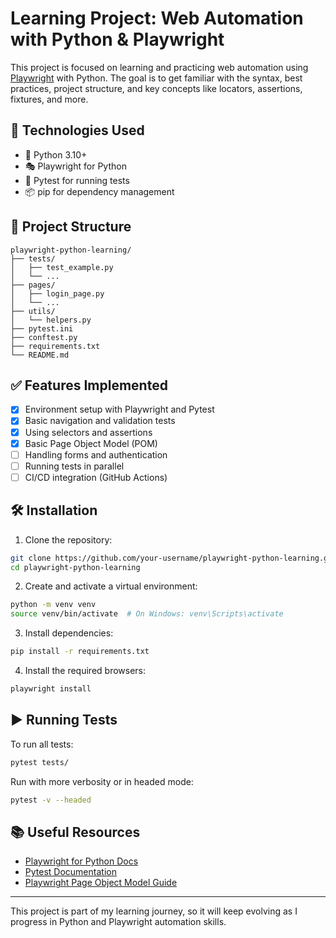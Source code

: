 # Learning Project: Web Automation with Python & Playwright

This project is focused on learning and practicing web automation using [Playwright](https://playwright.dev/python/docs/intro) with Python. The goal is to get familiar with the syntax, best practices, project structure, and key concepts like locators, assertions, fixtures, and more.

## 🚀 Technologies Used

- 🐍 Python 3.10+
- 🎭 Playwright for Python
- 🧪 Pytest for running tests
- 📦 pip for dependency management

## 📁 Project Structure

```
playwright-python-learning/
├── tests/
│   ├── test_example.py
│   └── ...
├── pages/
│   ├── login_page.py
│   └── ...
├── utils/
│   └── helpers.py
├── pytest.ini
├── conftest.py
├── requirements.txt
└── README.md
```

## ✅ Features Implemented

- [x] Environment setup with Playwright and Pytest  
- [x] Basic navigation and validation tests  
- [x] Using selectors and assertions  
- [x] Basic Page Object Model (POM)  
- [ ] Handling forms and authentication  
- [ ] Running tests in parallel  
- [ ] CI/CD integration (GitHub Actions)

## 🛠️ Installation

1. Clone the repository:

```bash
git clone https://github.com/your-username/playwright-python-learning.git
cd playwright-python-learning
```

2. Create and activate a virtual environment:

```bash
python -m venv venv
source venv/bin/activate  # On Windows: venv\Scripts\activate
```

3. Install dependencies:

```bash
pip install -r requirements.txt
```

4. Install the required browsers:

```bash
playwright install
```

## ▶️ Running Tests

To run all tests:

```bash
pytest tests/
```

Run with more verbosity or in headed mode:

```bash
pytest -v --headed
```

## 📚 Useful Resources

- [Playwright for Python Docs](https://playwright.dev/python/)
- [Pytest Documentation](https://docs.pytest.org/)
- [Playwright Page Object Model Guide](https://playwright.dev/python/docs/pom)

---

This project is part of my learning journey, so it will keep evolving as I progress in Python and Playwright automation skills.
